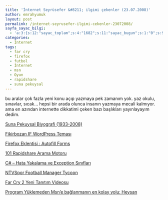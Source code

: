 ```yaml
---
title: 'İnternet Seyrüsefer &#8211; ilgimi çekenler (23.07.2008)'
author: emrahyumuk
layout: post
permalink: /internet-seyrusefer-ilgimi-cekenler-23072008/
sayfa_sayac_bilgi:
  - 'a:3:{s:12:"sayac_toplam";s:4:"1682";s:11:"sayac_bugun";s:1:"0";s:9:"son_okuma";s:10:"1364868712";}'
categories:
  - İnternet
tags:
  - far cry
  - firefox
  - futbol
  - İnternet
  - msn
  - Oyun
  - rapidshare
  - suna pekuysal
---
```

bu aralar çok fazla yeni konu açıp yazmaya pek zamanım yok. yaz okulu, sınavlar, sıcak&#8230; hepsi bir arada olunca insanın yazmaya mecali kalmıyor. ama en azından internette dikkatimi çeken bazı başlıkları yayınlayayım dedim.

<!--more-->

<a href="http://www.domatessuyu.com/suna-pekuysal-biyografi-1933-2008/" target="_blank">Suna Pekuysal Biyografi (1933-2008)</a>

<a href="http://www.fikirbozan.net/if-wordpress-temasi/" target="_blank">Fikirbozan IF WordPress Teması</a>

<a href="http://hasanyilmaz.net/firefox-eklentisi-autofill-forms/" target="_blank">Firefox Eklentisi : Autofill Forms</a>

<a href="http://livevista.iblog.com/post/222173/534357" target="_blank">101 Rapidshare Arama Motoru</a>

<a href="http://www.memikyanik.com/makeleler/try.htm" target="_blank">C# &#8211; Hata Yakalama ve Exception Sınıfları</a>

<a href="http://bloqger.blogspot.com/2008/07/ntvspor-football-manager-tycoon.html" target="_blank">NTVSpor Football Manager Tycoon</a>

<a href="http://www.saluteblog.com/far-cry-2-yeni-tanitim-videosu" target="_blank">Far Cry 2 Yeni Tanıtım Videosu</a>

<a href="http://www.saluteblog.com/program-yuklemeden-msne-baglanmanin-en-kolay-yolu-heysan" target="_blank">Program Yüklemeden Msn&#8217;e bağlanmanın en kolay yolu: Heysan</a>